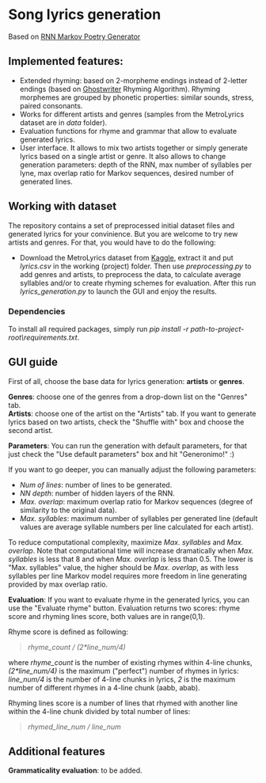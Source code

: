 # Song lyrics generation

Based on [RNN Markov Poetry Generator](https://www.kaggle.com/paultimothymooney/poetry-generator-rnn-markov)

## Implemented features:
- Extended rhyming: based on 2-morpheme endings instead of 2-letter endings (based on [Ghostwriter](https://github.com/dns-mcdaid/Ghostwriter) Rhyming Algorithm). Rhyming morphemes are grouped by phonetic properties: similar sounds, stress, paired consonants.
- Works for different artists and genres (samples from the MetroLyrics dataset are in *data* folder).
- Evaluation functions for rhyme and grammar that allow to evaluate generated lyrics.
- User interface. It allows to mix two artists together or simply generate lyrics based on a single artist or genre. It also allows to change generation parameters: depth of the RNN, max number of syllables per lyne, max overlap ratio for Markov sequences, desired number of generated lines.

## Working with dataset
The repository contains a set of preprocessed initial dataset files and generated lyrics for your convinience. But you are welcome to try new artists and genres. For that, you would have to do the following: 

- Download the MetroLyrics dataset from [Kaggle](https://www.kaggle.com/gyani95/380000-lyrics-from-metrolyrics), extract it and put *lyrics.csv* in the working (project) folder. Then use *preprocessing.py* to add genres and artists, to preprocess the data, to calculate average syllables and/or to create rhyming schemes for evaluation. After this run *lyrics_generation.py* to launch the GUI and enjoy the results.

### Dependencies
To install all required packages, simply run *pip install -r path-to-project-root\requirements.txt*.

## GUI guide
First of all, choose the base data for lyrics generation: **artists** or **genres**.

**Genres**: choose one of the genres from a drop-down list on the "Genres" tab.  
**Artists**: choose one of the artist on the "Artists" tab. If you want to generate lyrics based on two artists, check the "Shuffle with" box and choose the second artist.

**Parameters**: You can run the generation with default parameters, for that just check the "Use default parameters" box and hit "Generonimo!" :)

If you want to go deeper, you can manually adjust the following parameters:
- *Num of lines*: number of lines to be generated.
- *NN depth*: number of hidden layers of the RNN.
- *Max. overlap*: maximum overlap ratio for Markov sequences (degree of similarity to the original data).
- *Max. syllables*: maximum number of syllables per generated line (default values are average syllable numbers per line calculated for each artist).

To reduce computational complexity, maximize *Max. syllables* and *Max. overlap*. Note that computational time will increase dramatically when *Max. syllables* is less that 8 and when *Max. overlap* is less than 0.5. The lower is "Max. syllables" value, the higher should be *Max. overlap*, as with less syllables per line Markov model requires more freedom in line generating provided by max overlap ratio. 

**Evaluation**: If you want to evaluate rhyme in the generated lyrics, you can use the "Evaluate rhyme" button. Evaluation returns two scores: rhyme score and rhyming lines score, both values are in range(0,1).

Rhyme score is defined as following:  
> *rhyme_count / (2\*line_num/4)*  

where *rhyme_count* is the number of existing rhymes within 4-line chunks, *(2\*line_num/4)* is the maximum ("perfect") number of rhymes in lyrics: *line_num/4* is the number of 4-line chunks in lyrics, *2* is the maximum number of different rhymes in a 4-line chunk (aabb, abab).

Rhyming lines score is a number of lines that rhymed with another line within the 4-line chunk divided by total number of lines:
> *rhymed_line_num / line_num*

## Additional features

**Grammaticality evaluation**: to be added. 
